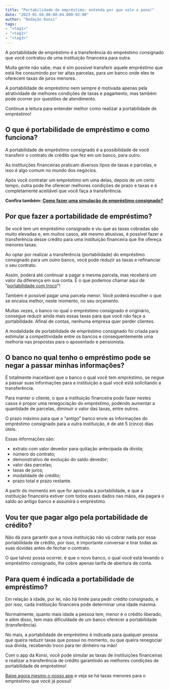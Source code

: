 ```yaml
---
title: "Portabilidade de empréstimo: entenda por que vale a pena!"
date: "2023-01-04,08:00:04.000-03:00"
author: "Redação Konsi"
tags:
- "<tag1>"
- "<tag2>"
- "<tag3>"
---
```


<p>A portabilidade de empréstimo é a transferência do empréstimo consignado que você contratou de uma instituição financeira para outra.</p><p>Muita gente não sabe, mas é sim possível transferir aquele empréstimo que está lhe consumindo por ter altas parcelas, para um banco onde eles te oferecem taxas de juros menores.</p><p>A portabilidade de empréstimo nem sempre é motivada apenas pela atratividade de melhores condições de taxas e pagamento, mas também pode ocorrer por questões de atendimento.</p><p>Continue a leitura para entender melhor como realizar a portabilidade de empréstimo!</p><!--kg-card-begin: html--><h2>O que &eacute; portabilidade de empr&eacute;stimo e como funciona?</h2>
<!--kg-card-end: html--><p>A portabilidade de empréstimo consignado é a possibilidade de você transferir o contrato de crédito que fez em um banco, para outro.</p><p>As instituições financeiras praticam diversos tipos de taxas e parcelas, e isso é algo comum no mundo dos negócios.</p><p>Após você contratar um empréstimo em uma delas, depois de um certo tempo, outra pode lhe oferecer melhores condições de prazo e taxas e é completamente aceitável que você faça a transferência.</p><p><strong>Confira também: </strong><a href="https://www.konsi.com.br/posts/simulacao-emprestimo-consignado"><strong>Como fazer uma simulação de empréstimo consignado?</strong></a></p><!--kg-card-begin: html--><h2>Por que fazer a portabilidade de empr&eacute;stimo?</h2>
<!--kg-card-end: html--><p>Se você tem um empréstimo consignado e viu que as taxas cobradas são muito elevadas e, em muitos casos, até mesmo abusivas, é possível fazer a transferência desse crédito para uma instituição financeira que lhe ofereça menores taxas.</p><p>Ao optar por realizar a transferência (portabilidade) do empréstimo consignado para um outro banco, você pode reduzir as taxas e refinanciar o seu contrato.</p><p>Assim, poderá até continuar a pagar a mesma parcela, mas receberá um valor da diferença em sua conta. É o que podemos chamar aqui de “<a href="https://www.konsi.com.br/postagens/como-funciona-o-troco-fit">portabilidade com troco</a>”!</p><p>Também é possível pagar uma parcela menor. Você poderá escolher o que se encaixa melhor, neste momento, no seu orçamento.</p><p>Muitas vezes, o banco no qual o empréstimo consignado é originário, consegue reduzir ainda mais essas taxas para que você não faça a portabilidade. Afinal de contas, nenhuma empresa quer perder clientes.</p><p>A modalidade de portabilidade de empréstimo consignado foi criada para estimular a competitividade entre os bancos e consequentemente uma melhoria nas propostas para o aposentado e pensionista.</p><!--kg-card-begin: html--><h2>O banco no qual tenho o empr&eacute;stimo pode se negar a passar minhas informa&ccedil;&otilde;es?</h2>
<!--kg-card-end: html--><p>É totalmente inaceitável que o banco o qual você tem empréstimo, se negue a passar suas informações para a instituição a qual você está solicitando a transferência.</p><p>Para manter o cliente, o que a instituição financeira pode fazer nestes casos é propor uma renegociação do empréstimo, podendo aumentar a quantidade de parcelas, diminuir o valor das taxas, entre outros.</p><p>O prazo máximo para que o “antigo” banco envie as informações do empréstimo consignado para a outra instituição, é de até 5 (cinco) dias úteis.</p><p>Essas informações são:</p><ul><li>extrato com valor devedor para quitação antecipada da dívida;</li><li>número do contrato;</li><li>demonstrativo de evolução do saldo devedor;</li><li>valor das parcelas;</li><li>taxas de juros;</li><li>modalidade de crédito;</li><li>prazo total e prazo restante.</li></ul><p>A partir do momento em que for aprovada a portabilidade, e que a instituição financeira estiver com todos esses dados nas mãos, ela pagará o saldo ao antigo banco e assumirá o empréstimo.</p><!--kg-card-begin: html--><h2>Vou ter que pagar algo pela portabilidade de cr&eacute;dito?</h2>
<!--kg-card-end: html--><p>Não dá para garantir que a nova instituição não vá cobrar nada por essa portabilidade de crédito, por isso, é importante conversar e tirar todas as suas dúvidas antes de fechar o contrato.</p><p>O que talvez possa ocorrer, é que o novo banco, o qual você está levando o empréstimo consignado, lhe cobre apenas tarifa de abertura de conta.</p><!--kg-card-begin: html--><h2>Para quem &eacute; indicada a portabilidade de empr&eacute;stimo?</h2>
<!--kg-card-end: html--><p>Em relação à idade, por lei, não há limite para pedir crédito consignado, e por isso, cada instituição financeira pode determinar uma idade máxima.</p><p>Normalmente, quanto mais idade a pessoa tem, menor é o crédito liberado, e além disso, tem mais dificuldade de um banco oferecer a portabilidade (transferência).</p><p>No mais, a portabilidade de empréstimo é indicada para qualquer pessoa que queira reduzir taxas que possui no momento, ou que queira renegociar sua dívida, recebendo troco para ter dinheiro na mão!</p><p>Com o app da Konsi, você pode simular as taxas de instituições financeiras e realizar a transferência de crédito garantindo as melhores condições de portabilidade de empréstimo!</p><p><a href="https://q2kj.adj.st/?adj_t=1075aqga&amp;adj_campaign=site&amp;adj_adgroup=blog&amp;adj_creative=portabilidade-de-emprestimo">Baixe agora mesmo o nosso app</a> e veja se há taxas menores para o empréstimo que você já possui!</p>
